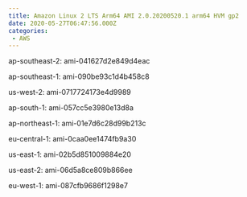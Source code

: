 ```yaml
---
title: Amazon Linux 2 LTS Arm64 AMI 2.0.20200520.1 arm64 HVM gp2
date: 2020-05-27T06:47:56.000Z
categories:
 - AWS
---
```


ap-southeast-2: ami-041627d2e849d4eac

ap-southeast-1: ami-090be93c1d4b458c8

us-west-2: ami-0717724173e4d9989

ap-south-1: ami-057cc5e3980e13d8a

ap-northeast-1: ami-01e7d6c28d99b213c

eu-central-1: ami-0caa0ee1474fb9a30

us-east-1: ami-02b5d851009884e20

us-east-2: ami-06d5a8ce809b866ee

eu-west-1: ami-087cfb9686f1298e7


